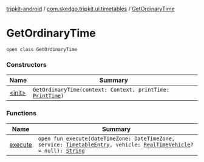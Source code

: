 [tripkit-android](../../index.md) / [com.skedgo.tripkit.ui.timetables](../index.md) / [GetOrdinaryTime](./index.md)

# GetOrdinaryTime

`open class GetOrdinaryTime`

### Constructors

| Name | Summary |
|---|---|
| [&lt;init&gt;](-init-.md) | `GetOrdinaryTime(context: Context, printTime: `[`PrintTime`](../../com.skedgo.tripkit.datetime/-print-time/index.md)`)` |

### Functions

| Name | Summary |
|---|---|
| [execute](execute.md) | `open fun execute(dateTimeZone: DateTimeZone, service: `[`TimetableEntry`](../../com.skedgo.tripkit.ui.model/-timetable-entry/index.md)`, vehicle: `[`RealTimeVehicle`](../../com.skedgo.tripkit.routing/-real-time-vehicle/index.md)`? = null): `[`String`](https://kotlinlang.org/api/latest/jvm/stdlib/kotlin/-string/index.html) |
